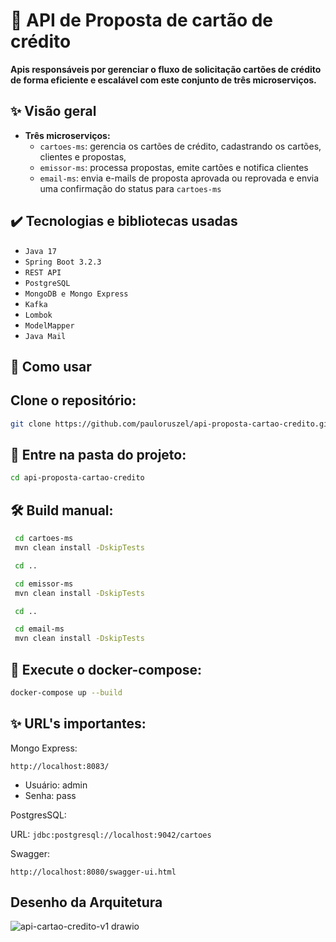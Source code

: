 # 🎯 API de Proposta de cartão de crédito

**Apis responsáveis por gerenciar o fluxo de solicitação cartões de crédito de forma eficiente e escalável com este conjunto de três microserviços.**

## ✨ Visão geral

* **Três microserviços:**
    * `cartoes-ms`: gerencia os cartões de crédito, cadastrando os cartões, clientes e propostas,
    * `emissor-ms`: processa propostas, emite cartões e notifica clientes
    * `email-ms`: envia e-mails de proposta aprovada ou reprovada e envia uma confirmação do status para `cartoes-ms`
      
## ✔️ Tecnologias e bibliotecas usadas
   - `Java 17`
   - `Spring Boot 3.2.3`
   - `REST API`
   - `PostgreSQL`
   - `MongoDB e Mongo Express`
   - `Kafka`
   - `Lombok`
   - `ModelMapper`
   - `Java Mail`

## 🚀 Como usar
## Clone o repositório:

```bash
git clone https://github.com/pauloruszel/api-proposta-cartao-credito.git
```

## 📁 Entre na pasta do projeto:

```bash
cd api-proposta-cartao-credito
```

  
## 🛠️ Build manual:
   ```bash
    cd cartoes-ms
    mvn clean install -DskipTests

    cd ..

    cd emissor-ms
    mvn clean install -DskipTests

    cd ..

    cd email-ms
    mvn clean install -DskipTests
   ```

## 🐳 Execute o docker-compose:
```bash
docker-compose up --build
```

## ✨ URL's importantes:

Mongo Express:

`http://localhost:8083/`

* Usuário: admin
* Senha: pass

PostgresSQL:

URL: `jdbc:postgresql://localhost:9042/cartoes`

Swagger:

`http://localhost:8080/swagger-ui.html`

##  Desenho da Arquitetura

![api-cartao-credito-v1 drawio](https://github.com/pauloruszel/api-proposta-cartao-credito/assets/12766450/050ca266-7dbe-4601-84fd-8985e39c1b78)
